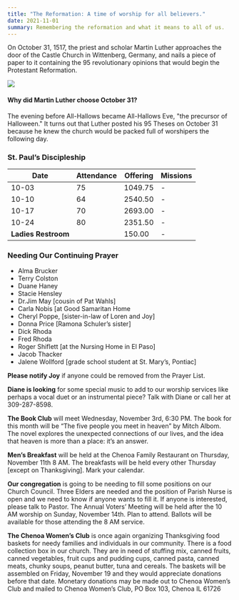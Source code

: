 ```yaml
---
title: "The Reformation: A time of worship for all believers."
date: 2021-11-01
summary: Remembering the reformation and what it means to all of us. 
---
```


On October 31, 1517, the priest and scholar Martin Luther approaches the door of the Castle Church in Wittenberg, Germany, and nails a piece of paper to it containing the 95 revolutionary opinions that would begin the Protestant Reformation.

![](95theses.jpg)

#### Why did Martin Luther choose October 31?

The evening before All-Hallows became All-Hallows Eve, "the precursor of Halloween." It turns out that Luther posted his 95 Theses on October 31 because he knew the church would be packed full of worshipers the following day.

### St. Paul’s Discipleship

|Date        |Attendance |Offering |Missions|
|--------------------|-----------|---------|-|
|10-03        |75     |1049.75 |-|
|10-10        |64     |2540.50 |-|
|10-17        |70     |2693.00 |-|
|10-24        |80     |2351.50 |-|
|**Ladies Restroom** |      |150.00  |-|

### Needing Our Continuing Prayer

* Alma Brucker
* Terry Colston
* Duane Haney
* Stacie Hensley
* Dr.Jim May [cousin of Pat Wahls]
* Carla Nobis [at Good Samaritan Home
* Cheryl Poppe, [sister-in-law of Loren and Joy]
* Donna Price [Ramona Schuler’s sister]
* Dick Rhoda
* Fred Rhoda
* Roger Shiflett [at the Nursing Home in El Paso]
* Jacob Thacker
* Jalene Wollford [grade school student at St. Mary’s, Pontiac]

**Please notify Joy** if anyone could be removed from the Prayer List.

**Diane is looking** for some special music to add to our worship services like perhaps a vocal duet or an instrumental piece? Talk with Diane or call her at 309-287-8598.

**The Book Club** will meet Wednesday, November 3rd, 6:30 PM. The book for this month will be “The five people you meet in heaven” by Mitch Albom. The novel explores the unexpected connections of our lives, and the idea that heaven is more than a place: it’s an answer. 

**Men’s Breakfast** will be held at the Chenoa Family Restaurant on Thursday, November 11th 8 AM. The breakfasts will be held every other Thursday [except on Thanksgiving]. Mark your calendar.

**Our congregation** is going to be needing to fill some positions on our Church Council. Three Elders are needed and the position of Parish Nurse is open and we need to know if anyone wants to fill it. If anyone is interested, please talk to Pastor. The Annual Voters’ Meeting will be held after the 10 AM worship on Sunday, November 14th. Plan to attend. Ballots will be available for those attending the 8 AM service. 

**The Chenoa Women’s Club** is once again organizing Thanksgiving food baskets for needy families and individuals in our community. There is a food collection box in our church. They are in need of stuffing mix, canned fruits, canned vegetables, fruit cups and pudding cups, canned pasta, canned meats, chunky soups, peanut butter, tuna and cereals. The baskets will be assembled on Friday, November 19 and they would appreciate donations before that date. Monetary donations may be made out to Chenoa Women’s Club and mailed to Chenoa Women’s Club, PO Box 103, Chenoa IL 61726